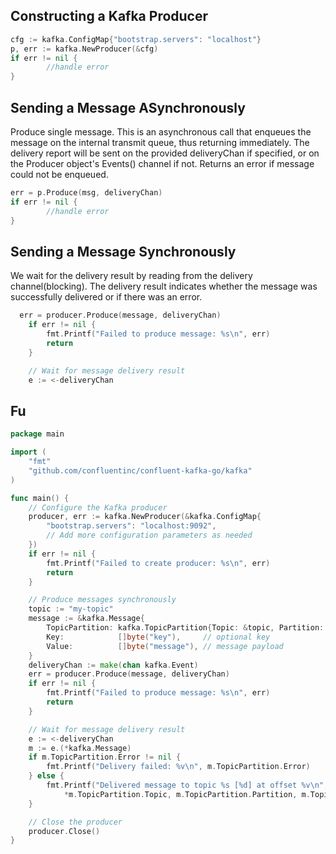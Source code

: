 ## Constructing a Kafka Producer

```go
cfg := kafka.ConfigMap{"bootstrap.servers": "localhost"}
p, err := kafka.NewProducer(&cfg)
if err != nil {
		//handle error
}
```

## Sending a Message ASynchronously

Produce single message. This is an asynchronous call that enqueues the message on the internal transmit queue, thus returning immediately. The delivery report will be sent on the provided deliveryChan if specified, or on the Producer object's Events() channel if not.  Returns an error if message could not be enqueued.

```go
err = p.Produce(msg, deliveryChan)
if err != nil {
		//handle error
} 
```
## Sending a Message Synchronously
We wait for the delivery result by reading from the delivery channel(blocking). The delivery result indicates whether the message was successfully delivered or if there was an error.
```go
  err = producer.Produce(message, deliveryChan)
    if err != nil {
        fmt.Printf("Failed to produce message: %s\n", err)
        return
    }

    // Wait for message delivery result
    e := <-deliveryChan
```


## Fu

```go
package main

import (
    "fmt"
    "github.com/confluentinc/confluent-kafka-go/kafka"
)

func main() {
    // Configure the Kafka producer
    producer, err := kafka.NewProducer(&kafka.ConfigMap{
        "bootstrap.servers": "localhost:9092",
        // Add more configuration parameters as needed
    })
    if err != nil {
        fmt.Printf("Failed to create producer: %s\n", err)
        return
    }

    // Produce messages synchronously
    topic := "my-topic"
    message := &kafka.Message{
        TopicPartition: kafka.TopicPartition{Topic: &topic, Partition: kafka.PartitionAny},
        Key:            []byte("key"),     // optional key
        Value:          []byte("message"), // message payload
    }
    deliveryChan := make(chan kafka.Event)
    err = producer.Produce(message, deliveryChan)
    if err != nil {
        fmt.Printf("Failed to produce message: %s\n", err)
        return
    }

    // Wait for message delivery result
    e := <-deliveryChan
    m := e.(*kafka.Message)
    if m.TopicPartition.Error != nil {
        fmt.Printf("Delivery failed: %v\n", m.TopicPartition.Error)
    } else {
        fmt.Printf("Delivered message to topic %s [%d] at offset %v\n",
            *m.TopicPartition.Topic, m.TopicPartition.Partition, m.TopicPartition.Offset)
    }

    // Close the producer
    producer.Close()
}


```